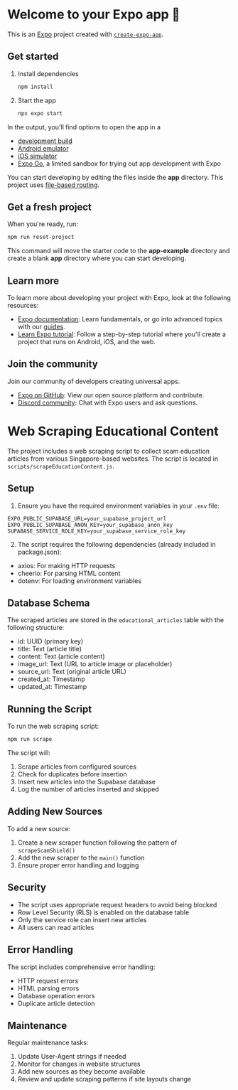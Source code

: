 # Welcome to your Expo app 👋

This is an [Expo](https://expo.dev) project created with [`create-expo-app`](https://www.npmjs.com/package/create-expo-app).

## Get started

1. Install dependencies

   ```bash
   npm install
   ```

2. Start the app

   ```bash
   npx expo start
   ```

In the output, you'll find options to open the app in a

- [development build](https://docs.expo.dev/develop/development-builds/introduction/)
- [Android emulator](https://docs.expo.dev/workflow/android-studio-emulator/)
- [iOS simulator](https://docs.expo.dev/workflow/ios-simulator/)
- [Expo Go](https://expo.dev/go), a limited sandbox for trying out app development with Expo

You can start developing by editing the files inside the **app** directory. This project uses [file-based routing](https://docs.expo.dev/router/introduction).

## Get a fresh project

When you're ready, run:

```bash
npm run reset-project
```

This command will move the starter code to the **app-example** directory and create a blank **app** directory where you can start developing.

## Learn more

To learn more about developing your project with Expo, look at the following resources:

- [Expo documentation](https://docs.expo.dev/): Learn fundamentals, or go into advanced topics with our [guides](https://docs.expo.dev/guides).
- [Learn Expo tutorial](https://docs.expo.dev/tutorial/introduction/): Follow a step-by-step tutorial where you'll create a project that runs on Android, iOS, and the web.

## Join the community

Join our community of developers creating universal apps.

- [Expo on GitHub](https://github.com/expo/expo): View our open source platform and contribute.
- [Discord community](https://chat.expo.dev): Chat with Expo users and ask questions.

# Web Scraping Educational Content

The project includes a web scraping script to collect scam education articles from various Singapore-based websites. The script is located in `scripts/scrapeEducationContent.js`.

## Setup

1. Ensure you have the required environment variables in your `.env` file:
```
EXPO_PUBLIC_SUPABASE_URL=your_supabase_project_url
EXPO_PUBLIC_SUPABASE_ANON_KEY=your_supabase_anon_key
SUPABASE_SERVICE_ROLE_KEY=your_supabase_service_role_key
```

2. The script requires the following dependencies (already included in package.json):
- axios: For making HTTP requests
- cheerio: For parsing HTML content
- dotenv: For loading environment variables

## Database Schema

The scraped articles are stored in the `educational_articles` table with the following structure:

- id: UUID (primary key)
- title: Text (article title)
- content: Text (article content)
- image_url: Text (URL to article image or placeholder)
- source_url: Text (original article URL)
- created_at: Timestamp
- updated_at: Timestamp

## Running the Script

To run the web scraping script:

```bash
npm run scrape
```

The script will:
1. Scrape articles from configured sources
2. Check for duplicates before insertion
3. Insert new articles into the Supabase database
4. Log the number of articles inserted and skipped

## Adding New Sources

To add a new source:

1. Create a new scraper function following the pattern of `scrapeScamShield()`
2. Add the new scraper to the `main()` function
3. Ensure proper error handling and logging

## Security

- The script uses appropriate request headers to avoid being blocked
- Row Level Security (RLS) is enabled on the database table
- Only the service role can insert new articles
- All users can read articles

## Error Handling

The script includes comprehensive error handling:
- HTTP request errors
- HTML parsing errors
- Database operation errors
- Duplicate article detection

## Maintenance

Regular maintenance tasks:
1. Update User-Agent strings if needed
2. Monitor for changes in website structures
3. Add new sources as they become available
4. Review and update scraping patterns if site layouts change
